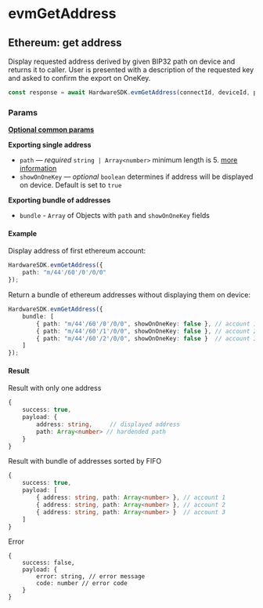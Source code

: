 # evmGetAddress

## Ethereum: get address

Display requested address derived by given BIP32 path on device and returns it to caller. User is presented with a description of the requested key and asked to confirm the export on OneKey.

```typescript
const response = await HardwareSDK.evmGetAddress(connectId, deviceId, params)
```

### Params

****[**Optional common params**](../common-params.md)****

**Exporting single address**

* `path` — _required_ `string | Array<number>`  minimum length is 5. [more information](../path.md)
* `showOnOneKey` — _optional_ `boolean` determines if address will be displayed on device. Default is set to `true`

**Exporting bundle of addresses**

* `bundle` - `Array` of Objects with `path` and `showOnOneKey` fields

#### Example

Display address of first ethereum account:

```typescript
HardwareSDK.evmGetAddress({
    path: "m/44'/60'/0'/0/0"
});
```

Return a bundle of ethereum addresses without displaying them on device:

```typescript
HardwareSDK.evmGetAddress({
    bundle: [
        { path: "m/44'/60'/0'/0/0", showOnOneKey: false }, // account 1
        { path: "m/44'/60'/1'/0/0", showOnOneKey: false }, // account 2
        { path: "m/44'/60'/2'/0/0", showOnOneKey: false }  // account 3
    ]
});
```

#### Result

Result with only one address

```typescript
{
    success: true,
    payload: {
        address: string,     // displayed address
        path: Array<number> // hardended path
    }
}

```

Result with bundle of addresses sorted by FIFO

```typescript
{
    success: true,
    payload: [
        { address: string, path: Array<number> }, // account 1
        { address: string, path: Array<number> }, // account 2
        { address: string, path: Array<number> }  // account 3
    ]
}
```

Error

```
{
    success: false,
    payload: {
        error: string, // error message
        code: number // error code
    }
}
```
